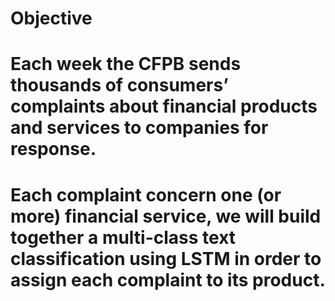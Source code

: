 # Objective
# Each week the CFPB sends thousands of consumers’ complaints about financial products and services to companies for response.

# Each complaint concern one (or more) financial service, we will build together a multi-class text classification using LSTM in order to assign each complaint to its product. 

 
